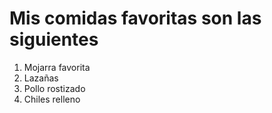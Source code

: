 # Mis comidas favoritas son las siguientes 
1. Mojarra favorita
2. Lazañas 
3. Pollo rostizado
4. Chiles relleno



